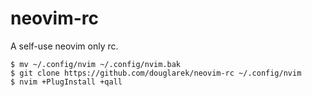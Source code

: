 # neovim-rc

A self-use neovim only rc.

```
$ mv ~/.config/nvim ~/.config/nvim.bak
$ git clone https://github.com/douglarek/neovim-rc ~/.config/nvim
$ nvim +PlugInstall +qall
```
